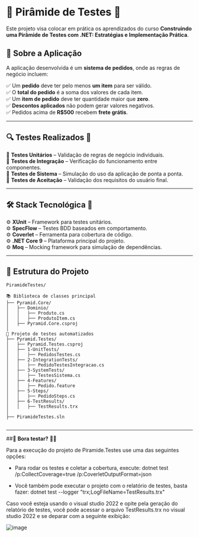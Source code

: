 # 🔺 Pirâmide de Testes 🚀

Este projeto visa colocar em prática os aprendizados do curso **Construindo uma Pirâmide de Testes com .NET: Estratégias e Implementação Prática**.  

## 🛒 Sobre a Aplicação  
A aplicação desenvolvida é um **sistema de pedidos**, onde as regras de negócio incluem:  

✅ Um **pedido** deve ter pelo menos **um item** para ser válido.  
✅ O **total do pedido** é a soma dos valores de cada item.  
✅ Um **item de pedido** deve ter quantidade maior que **zero**.  
✅ **Descontos aplicados** não podem gerar valores negativos.  
✅ Pedidos acima de **R$500** recebem **frete grátis**.  

---

## 🔍 **Testes Realizados** 🧪  

🔹 **Testes Unitários** – Validação de regras de negócio individuais.  
🔹 **Testes de Integração** – Verificação do funcionamento entre componentes.  
🔹 **Testes de Sistema** – Simulação do uso da aplicação de ponta a ponta.  
🔹 **Testes de Aceitação** – Validação dos requisitos do usuário final.  

---

## 🛠️ **Stack Tecnológica** 🚀  

⚙️ **XUnit** – Framework para testes unitários.  
⚙️ **SpecFlow** – Testes BDD baseados em comportamento.  
⚙️ **Coverlet** – Ferramenta para cobertura de código.  
⚙️ **.NET Core 9** – Plataforma principal do projeto.  
⚙️ **Moq** – Mocking framework para simulação de dependências.  

---

## 📂 **Estrutura do Projeto**

```
PiramideTestes/

📚 Biblioteca de classes principal  
├── Pyramid.Core/               
│   ├── Dominio/              
│   │   ├── Produto.cs         
│   │   ├── ProdutoItem.cs     
│   ├── Pyramid.Core.csproj    
│
🧪 Projeto de testes automatizados  
├── Pyramid.Testes/            
│   ├── Pyramid.Testes.csproj    
│   ├── 1-UnitTests/            
│   │   ├── PedidosTestes.cs   
│   ├── 2-IntegrationTests/     
│   │   ├── PedidoTestesIntegracao.cs  
│   ├── 3-SystemTests/        
│   │   ├── TestesSistema.cs   
│   ├── 4-Features/           
│   │   ├── Pedido.feature     
│   ├── 5-Steps/              
│   │   ├── PedidoSteps.cs     
│   ├── 6-TestResults/        
│   │   ├── TestResults.trx    
│  
├── PiramideTestes.sln


```


---

##🚀 **Bora testar?** 💪✨

Para a execução do projeto de Piramide.Testes use uma das seguintes opções:

- Para rodar os testes e coletar a cobertura, execute: dotnet test /p:CollectCoverage=true /p:CoverletOutputFormat=json
  
- Você também pode executar o projeto com o relatório de testes, basta fazer: dotnet test --logger "trx;LogFileName=TestResults.trx"

Caso você esteja usando o visual studio 2022 e opite pela geração do relatório de testes, você pode acessar o arquivo TestResults.trx no visual studio 2022 e se deparar com a seguinte exibição:

![image](https://github.com/user-attachments/assets/41f8e2cc-e7e8-4159-b28e-ce5394959463)



